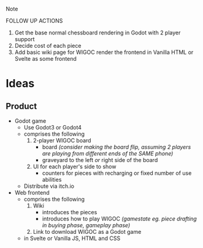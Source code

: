 > [!NOTE]
> FOLLOW UP ACTIONS
> 
> 1. Get the base normal chessboard rendering in Godot with 2 player support
> 2. Decide cost of each piece
> 3. Add basic wiki page for WIGOC render the frontend in Vanilla HTML or Svelte as some frontend

# Ideas

## Product

* Godot game
    * Use Godot3 or Godot4
    * comprises the following
        1. 2-player WIGOC board 
            * board *(consider making the board flip, assuming 2 players are playing from different ends of the SAME phone)*
            * graveyard to the left *or* right side of the board
        2. UI for each player's side to show 
            * counters for pieces with recharging or fixed number of use abilities
    * Distribute via itch.io
* Web frontend
    * comprises the following 
        1. Wiki
            * introduces the pieces
            * introduces how to play WIGOC *(gamestate eg. piece drafting in buying phase, gameplay phase)*
        2. Link to download WIGOC as a Godot game
    * in Svelte or Vanilla JS, HTML and CSS